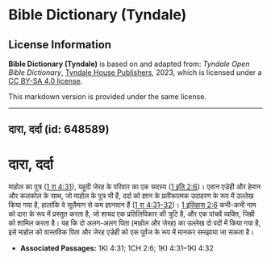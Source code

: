 # Bible Dictionary (Tyndale)

## License Information

**Bible Dictionary (Tyndale)** is based on and adapted from: _Tyndale Open Bible Dictionary_, [Tyndale House Publishers](https://tyndaleopenresources.com/), 2023, which is licensed under a [CC BY-SA 4.0 license](https://creativecommons.org/licenses/by-sa/4.0/legalcode.en).

This markdown version is provided under the same license.



--------------------------------

## दारा, दर्दा (id: 648589)

दारा, दर्दा
===========

माहोल का पुत्र ([1 रा 4:31](https://ref.ly/1Kgs4:31)), यहूदी जेरह के परिवार का एक सदस्य ([1 इति 2:6](https://ref.ly/1Chr2:6))। एतान एज्रेही और हेमान और कलकोल के साथ, जो माहोल के पुत्र भी हैं, दर्दा को ज्ञान के प्रतीकात्मक उदाहरण के रूप में उल्लेख किया गया है, हालांकि वे सुलैमान से कम ज्ञानवान हैं ([1 रा 4:31–32](https://ref.ly/1Kgs4:31-1Kgs4:32))। [1 इतिहास 2:6](https://ref.ly/1Chr2:6) कभी\-कभी नाम को दारा के रूप में प्रस्तुत करता है, जो शायद एक प्रतिलिपिकार की त्रुटि है, और एक पांचवें व्यक्ति, जिम्री को शामिल करता है। यह कि दो अलग\-अलग पिता (माहोल और जेरह) का उल्लेख दो पदों में किया गया है, इसे माहोल को वास्तविक पिता और जेरह एज्रेही को एक पूर्वज के रूप में मानकर समझाया जा सकता है।

* **Associated Passages:** 1KI 4:31; 1CH 2:6; 1KI 4:31–1KI 4:32

